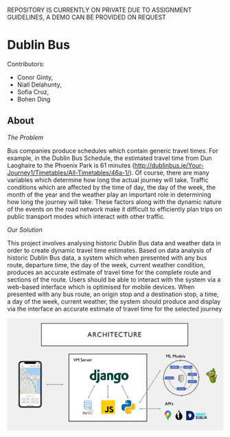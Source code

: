 REPOSITORY IS CURRENTLY ON PRIVATE DUE TO ASSIGNMENT GUIDELINES, A DEMO CAN BE PROVIDED ON REQUEST

# Dublin Bus

Contributors:
* Conor Ginty,
* Niall Delahunty,
* Sofia Cruz,
* Bohen Ding

## About
*The Problem*

Bus companies produce schedules which contain generic travel times. For example, in the Dublin Bus Schedule, the estimated travel time from Dun Laoghaire to the Phoenix Park is 61 minutes (http://dublinbus.ie/Your-Journey1/Timetables/All-Timetables/46a-1/). Of course, there are many variables which determine how long the actual journey will take. Traffic conditions which are affected by the time of day, the day of the week, the month of the year and the weather play an important role in determining how long the journey will take. These factors along with the dynamic nature of the events on the road network make it difficult to efficiently plan trips on public transport modes which interact with other traffic.

*Our Solution*

This project involves analysing historic Dublin Bus data and weather data in order to create dynamic travel time estimates. Based on data analysis of historic Dublin Bus data, a system which when presented with any bus route, departure time, the day of the week, current weather condition, produces an accurate estimate of travel time for the complete route and sections of the route. Users should be able to interact with the system via a web-based interface which is optimised for mobile devices. When presented with any bus route, an origin stop and a destination stop, a time, a day of the week, current weather, the system should produce and display via the interface an accurate estimate of travel time for the selected journey

<p align="center">
  <img src="github-Bus_architecture.png" alt="architecture">
</p>
